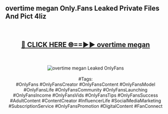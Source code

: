 <h2>overtime megan Only.Fans Leaked Private Files And Pict 4liz</h2>
<br>
<div align="center">
<h2><a href="https://mediafiles.top/overtime_megan" rel="nofollow">🔴 CLICK HERE 🌐==►► overtime megan</a></h2>
<br>
<br>
<a href="https://mediafiles.top/overtime_megan" rel="nofollow" data-target="animated-image.originalLink"><img src="https://i.ibb.co.com/WyWwxjT/player-gif2.gif" alt="overtime megan Leaked OnlyFans" style="max-width: 100%; display: inline-block;" data-target="animated-image.originalImage"></a>
<br><br>
#Tags:
<br>
#OnlyFans #OnlyFansCreator #OnlyFansContent #OnlyFansModel #OnlyFansLife #OnlyFansCommunity #OnlyFansLaunching #OnlyFansIncome #OnlyFansVids #OnlyFansTips #OnlyFansSuccess #AdultContent #ContentCreator #InfluencerLife #SocialMediaMarketing #SubscriptionService #OnlyFansPromotion #DigitalContent #FanConnect
</div>
<br>